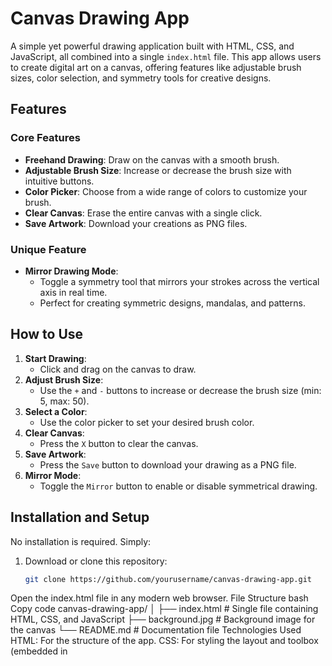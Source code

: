 # Canvas Drawing App

A simple yet powerful drawing application built with HTML, CSS, and JavaScript, all combined into a single `index.html` file. This app allows users to create digital art on a canvas, offering features like adjustable brush sizes, color selection, and symmetry tools for creative designs.

## Features

### Core Features
- **Freehand Drawing**: Draw on the canvas with a smooth brush.
- **Adjustable Brush Size**: Increase or decrease the brush size with intuitive buttons.
- **Color Picker**: Choose from a wide range of colors to customize your brush.
- **Clear Canvas**: Erase the entire canvas with a single click.
- **Save Artwork**: Download your creations as PNG files.

### Unique Feature
- **Mirror Drawing Mode**: 
  - Toggle a symmetry tool that mirrors your strokes across the vertical axis in real time.
  - Perfect for creating symmetric designs, mandalas, and patterns.

## How to Use

1. **Start Drawing**:
   - Click and drag on the canvas to draw.
2. **Adjust Brush Size**:
   - Use the `+` and `-` buttons to increase or decrease the brush size (min: 5, max: 50).
3. **Select a Color**:
   - Use the color picker to set your desired brush color.
4. **Clear Canvas**:
   - Press the `X` button to clear the canvas.
5. **Save Artwork**:
   - Press the `Save` button to download your drawing as a PNG file.
6. **Mirror Mode**:
   - Toggle the `Mirror` button to enable or disable symmetrical drawing.

## Installation and Setup

No installation is required. Simply:

1. Download or clone this repository:
   ```bash
   git clone https://github.com/yourusername/canvas-drawing-app.git
Open the index.html file in any modern web browser.
File Structure
bash
Copy code
canvas-drawing-app/
│
├── index.html       # Single file containing HTML, CSS, and JavaScript
├── background.jpg   # Background image for the canvas
└── README.md        # Documentation file
Technologies Used
HTML: For the structure of the app.
CSS: For styling the layout and toolbox (embedded in <style> tags).
JavaScript: For canvas drawing logic and interactivity (embedded in <script> tags).

![image](https://github.com/user-attachments/assets/af9cbb47-4096-469f-bacc-95e35f905a34)
